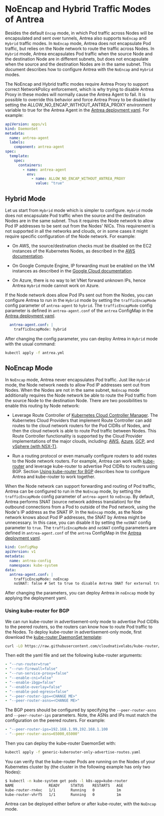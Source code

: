 # NoEncap and Hybrid Traffic Modes of Antrea

Besides the default `Encap` mode, in which Pod traffic across Nodes will be
encapsulated and sent over tunnels, Antrea also supports `NoEncap` and `Hybrid`
traffic modes. In `NoEncap` mode, Antrea does not encapsulate Pod traffic, but
relies on the Node network to route the traffic across Nodes. In `Hybrid` mode,
Antrea encapsulates Pod traffic when the source Node and the destination Node
are in different subnets, but does not encapsulate when the source and the
destination Nodes are in the same subnet. This document describes how to
configure Antrea with the `NoEncap` and `Hybrid` modes.

The NoEncap and Hybrid traffic modes require Antrea Proxy to support correct
NetworkPolicy enforcement, which is why trying to disable Antrea Proxy in these
modes will normally cause the Antrea Agent to fail. It is possible to override
this behavior and force Antrea Proxy to be disabled by setting the
ALLOW_NO_ENCAP_WITHOUT_ANTREA_PROXY environment variable to true for the Antrea
Agent in the [Antrea deployment yaml](https://github.com/antrea-io/antrea/blob/v2.1.0/build/yamls/antrea.yml).
For example:

```yaml
apiVersion: apps/v1
kind: DaemonSet
metadata:
  name: antrea-agent
  labels:
    component: antrea-agent
spec:
  template:
    spec:
      containers:
        - name: antrea-agent
          env:
            - name: ALLOW_NO_ENCAP_WITHOUT_ANTREA_PROXY
              value: "true"
```

## Hybrid Mode

Let us start from `Hybrid` mode which is simpler to configure. `Hybrid` mode
does not encapsulate Pod traffic when the source and the destination Nodes are
in the same subnet. Thus it requires the Node network to allow Pod IP addresses
to be sent out from the Nodes' NICs. This requirement is not supported in all
the networks and clouds, or in some cases it might require specific
configuration of the Node network. For example:

* On AWS, the source/destination checks must be disabled on the EC2 instances of
the Kubernetes Nodes, as described in the
[AWS documentation](https://docs.aws.amazon.com/vpc/latest/userguide/VPC_NAT_Instance.html#EIP_Disable_SrcDestCheck).

* On Google Compute Engine, IP forwarding must be enabled on the VM instances as
described in the [Google Cloud documentation](https://cloud.google.com/vpc/docs/using-routes#canipforward).

* On Azure, there is no way to let VNet forward unknown IPs, hence Antrea
`Hybrid` mode cannot work on Azure.

If the Node network does allow Pod IPs sent out from the Nodes, you can
configure Antrea to run in the `Hybrid` mode by setting the `trafficEncapMode`
config parameter of `antrea-agent` to `hybrid`. The `trafficEncapMode` config
parameter is defined in `antrea-agent.conf` of the `antrea` ConfigMap in the
[Antrea deployment yaml](https://github.com/antrea-io/antrea/blob/v2.1.0/build/yamls/antrea.yml).

```yaml
  antrea-agent.conf: |
    trafficEncapMode: hybrid
```

After changing the config parameter, you can deploy Antrea in `Hybrid` mode with
the usual command:

```bash
kubectl apply -f antrea.yml
```

## NoEncap Mode

In `NoEncap` mode, Antrea never encapsulates Pod traffic. Just like `Hybrid`
mode, the Node network needs to allow Pod IP addresses sent out from Nodes. When
the Nodes are not in the same subnet, `NoEncap` mode additionally requires the
Node network be able to route the Pod traffic from the source Node to the
destination Node. There are two possibilities to enable this routing by Node
network:

* Leverage Route Controller of [Kubernetes Cloud Controller Manager](https://kubernetes.io/docs/tasks/administer-cluster/running-cloud-controller).
The Kubernetes Cloud Providers that implement Route Controller can add routes
to the cloud network routers for the Pod CIDRs of Nodes, and then the cloud
network is able to route Pod traffic between Nodes. This Route Controller
functionality is supported by the Cloud Provider implementations of the major
clouds, including: [AWS](https://github.com/kubernetes/cloud-provider-aws),
[Azure](https://github.com/kubernetes-sigs/cloud-provider-azure),
[GCP](https://github.com/kubernetes/cloud-provider-gcp),
and [vSphere (with NSX-T)](https://github.com/kubernetes/cloud-provider-vsphere).

* Run a routing protocol or even manually configure routers to add routes to
the Node network routers. For example, Antrea can work with [kube-router](https://www.kube-router.io)
and leverage kube-router to advertise Pod CIDRs to routers using BGP. Section
[Using kube-router for BGP](#using-kube-router-for-bgp) describes how to
configure Antrea and kube-router to work together.

When the Node network can support forwarding and routing of Pod traffic, Antrea
can be configured to run in the `NoEncap` mode, by setting the `trafficEncapMode`
config parameter of `antrea-agent` to `noEncap`. By default, Antrea performs SNAT
(source network address translation) for the outbound connections from a Pod to
outside of the Pod network, using the Node's IP address as the SNAT IP. In the
`NoEncap` mode, as the Node network knows about Pod IP addresses, the SNAT by
Antrea might be unnecessary. In this case, you can disable it by setting the
`noSNAT` config parameter to `true`. The `trafficEncapMode` and `noSNAT` config
parameters are defined in `antrea-agent.conf` of the `antrea` ConfigMap in the
[Antrea deployment yaml](https://github.com/antrea-io/antrea/blob/v2.1.0/build/yamls/antrea.yml).

```yaml
kind: ConfigMap
apiVersion: v1
metadata:
  name: antrea-config
  namespace: kube-system
data:
  antrea-agent.conf: |
    trafficEncapMode: noEncap
    noSNAT: false # Set to true to disable Antrea SNAT for external traffic
```

After changing the parameters, you can deploy Antrea in `noEncap` mode by applying
the deployment yaml.

### Using kube-router for BGP

We can run kube-router in advertisement-only mode to advertise Pod CIDRs to the
peered routers, so the routers can know how to route Pod traffic to the Nodes.
To deploy kube-router in advertisement-only mode, first download the
[kube-router DaemonSet template](https://raw.githubusercontent.com/cloudnativelabs/kube-router/v0.4.0/daemonset/generic-kuberouter-only-advertise-routes.yaml):

```bash
curl -LO https://raw.githubusercontent.com/cloudnativelabs/kube-router/v0.4.0/daemonset/generic-kuberouter-only-advertise-routes.yaml
```

Then edit the yaml file and set the following kube-router arguments:

```yaml
- "--run-router=true"
- "--run-firewall=false"
- "--run-service-proxy=false"
- "--enable-cni=false"
- "--enable-ibgp=false"
- "--enable-overlay=false"
- "--enable-pod-egress=false"
- "--peer-router-ips=<CHANGE ME>"
- "--peer-router-asns=<CHANGE ME>"
```

The BGP peers should be configured by specifying the `--peer-router-asns` and
`--peer-router-ips` parameters. Note, the ASNs and IPs must match the
configuration on the peered routers. For example:

```yaml
- "--peer-router-ips=192.168.1.99,192.168.1.100
- "--peer-router-asns=65000,65000"
```

Then you can deploy the kube-router DaemonSet with:

```bash
kubectl apply -f generic-kuberouter-only-advertise-routes.yaml
```

You can verify that the kube-router Pods are running on the Nodes of your
Kubernetes cluster by (the cluster in the following example has only two Nodes):

```bash
$ kubectl -n kube-system get pods -l k8s-app=kube-router
NAME                READY     STATUS    RESTARTS   AGE
kube-router-rn4xc   1/1       Running   0          1m
kube-router-vhrf5   1/1       Running   0          1m
```

Antrea can be deployed either before or after kube-router, with the `NoEncap`
mode.
